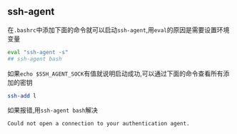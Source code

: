 ## ssh-agent 
在`.bashrc`中添加下面的命令就可以启动`ssh-agent`,用`eval`的原因是需要设置环境变量
```bash
eval "ssh-agent -s"
## ssh-agent bash
```
如果`echo $SSH_AGENT_SOCK`有值就说明启动成功,可以通过下面的命令查看所有添加的密钥
```bash
ssh-add l 
```
如果报错,用`ssh-agent bash`解决
```
Could not open a connection to your authentication agent.
```